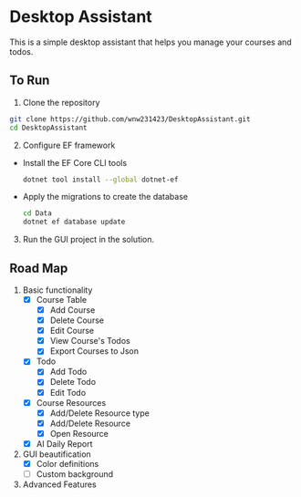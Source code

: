 # Desktop Assistant
This is a simple desktop assistant that helps you manage your courses and todos.

## To Run
1. Clone the repository
```bash
git clone https://github.com/wnw231423/DesktopAssistant.git
cd DesktopAssistant
```
2. Configure EF framework
- Install the EF Core CLI tools
  ```bash
  dotnet tool install --global dotnet-ef
  ```
- Apply the migrations to create the database
  ```bash
  cd Data
  dotnet ef database update
  ```
3. Run the GUI project in the solution.

## Road Map
1. Basic functionality
   - [x] Course Table
     - [x] Add Course
     - [x] Delete Course
     - [x] Edit Course
     - [x] View Course's Todos
     - [x] Export Courses to Json
   - [x] Todo
     - [x] Add Todo
     - [x] Delete Todo
     - [x] Edit Todo
   - [x] Course Resources
     - [x] Add/Delete Resource type 
     - [x] Add/Delete Resource
     - [x] Open Resource
   - [x] AI Daily Report
2. GUI beautification
   - [x] Color definitions
   - [ ] Custom background
3. Advanced Features